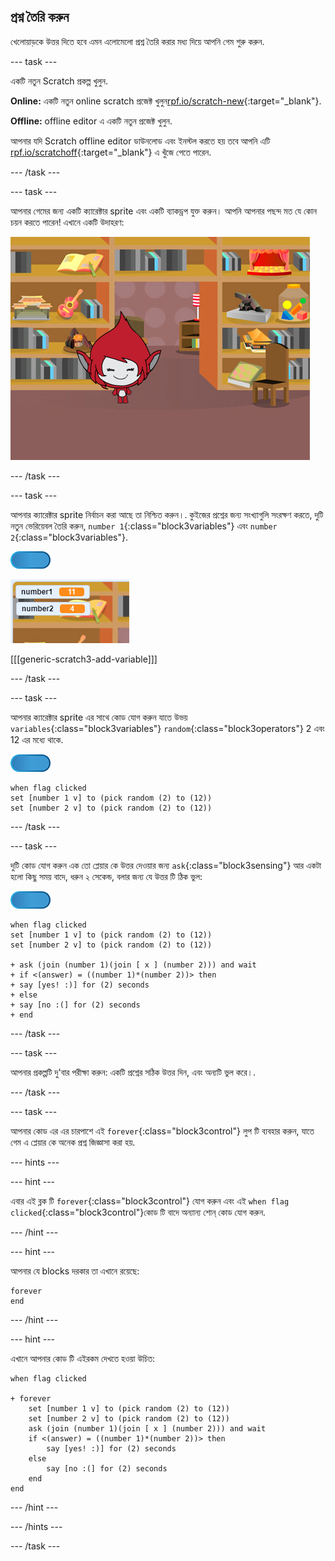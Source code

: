 ## প্রশ্ন তৈরি করুন

খেলোয়াড়কে উত্তর দিতে হবে এমন এলোমেলো প্রশ্ন তৈরি করার মধ্য দিয়ে আপনি গেম শুরু করুন.

--- task ---

একটি নতুন Scratch প্রকল্প খুলুন.

**Online:** একটি নতুন online scratch প্রজেক্ট খুলুন[rpf.io/scratch-new](https//rpf.io/scratch-new){:target="_blank"}.

**Offline:** offline editor এ একটি নতুন প্রজেক্ট খুলুন.

আপনার যদি Scratch offline editor ডাউনলোড এবং ইনস্টল করতে হয় তবে আপনি এটি [rpf.io/scratchoff](https//rpf.io/scratchoff){:target="_blank"} এ খুঁজে পেতে পারেন.

--- /task ---

--- task ---

আপনার গেমের জন্য একটি ক্যারেক্টার sprite এবং একটি ব্যাকড্রপ যুক্ত করুন। আপনি আপনার পছন্দ মত যে কোন চয়ন করতে পারেন! এখানে একটি উদাহরণ:

![screenshot](images/brain-setting.png)

--- /task ---

--- task ---

আপনার ক্যারেক্টার sprite নির্বাচন করা আছে তা নিশ্চিত করুন।. কুইজের প্রশ্নের জন্য সংখ্যাগুলি সংরক্ষণ করতে, দুটি নতুন ভেরিয়েবল তৈরি করুন, `number 1`{:class="block3variables"} এবং `number 2`{:class="block3variables"}.

![screenshot](images/giga-sprite.png)

![screenshot](images/brain-variables.png)

[[[generic-scratch3-add-variable]]]

--- /task ---

--- task ---

আপনার ক্যারেক্টার sprite এর সাথে কোড যোগ করুন যাতে উভয় `variables`{:class="block3variables"} `random`{:class="block3operators"} 2 এবং 12 এর মধ্যে থাকে.

![screenshot](images/giga-sprite.png)

```blocks3
when flag clicked
set [number 1 v] to (pick random (2) to (12))
set [number 2 v] to (pick random (2) to (12))
```

--- /task ---

--- task ---

দুটি কোড যোগ করুন এক তো প্লেয়ার কে উত্তর দেওয়ার জন্য `ask`{:class="block3sensing"} আর একটা হলো কিছু সময় বাদে, ধরুন ২ সেকেন্ড, বলার জন্য যে উত্তর টি ঠিক ভুল:

![screenshot](images/giga-sprite.png)

```blocks3
when flag clicked
set [number 1 v] to (pick random (2) to (12))
set [number 2 v] to (pick random (2) to (12))

+ ask (join (number 1)(join [ x ] (number 2))) and wait
+ if <(answer) = ((number 1)*(number 2))> then
+ say [yes! :)] for (2) seconds
+ else
+ say [no :(] for (2) seconds
+ end
```

--- /task ---

--- task ---

আপনার প্রকল্পটি দু'বার পরীক্ষা করুন: একটি প্রশ্নের সঠিক উত্তর দিন, এবং অন্যটি ভুল করে।.

--- /task ---

--- task ---

আপনার কোড এর এর চারপাশে এই `forever`{:class="block3control"} লুপ টি ব্যবহার করুন, যাতে গেম এ প্লেয়ার কে অনেক প্রশ্ন জিজ্ঞাসা করা হয়.

--- hints ---


--- hint ---

এবার এই ব্লক টি `forever`{:class="block3control"} যোগ করুন এবং এই `when flag clicked`{:class="block3control"}কোড টি বাদে অন্যান্য শোন্ কোড যোগ করুন.

--- /hint ---

--- hint ---

আপনার যে blocks দরকার তা এখানে রয়েছে:

```blocks3
forever
end
```

--- /hint ---

--- hint ---

এখানে আপনার কোড টি এইরকম দেখতে হওয়া উচিত:

```blocks3
when flag clicked

+ forever
    set [number 1 v] to (pick random (2) to (12))
    set [number 2 v] to (pick random (2) to (12))
    ask (join (number 1)(join [ x ] (number 2))) and wait
    if <(answer) = ((number 1)*(number 2))> then
        say [yes! :)] for (2) seconds
    else
        say [no :(] for (2) seconds
    end
end
```

--- /hint ---

--- /hints ---

--- /task ---
